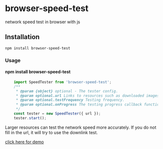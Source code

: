 # browser-speed-test
network speed test in browser with js

## Installation

```
npm install browser-speed-test
```

### Usage

#### npm install browser-speed-test 
```javascript
    import SpeedTester from 'browser-speed-test';
    /**
     * @param {object} optional - The tester config.
     * @param optional.url Links to resources such as downloaded images for testing.
     * @param optional.testFrequency Testing frequency.
     * @param optional.onProgress The testing progress callback function.
     */
    const tester = new SpeedTester({ url });
    tester.start();
```

Larger resources can test the network speed more accurately. If you do not fill in the url, it will try to use the downlink test.

[click here for demo](https://shiverzheng.github.io/browser-speed-test/demo/index.html)
